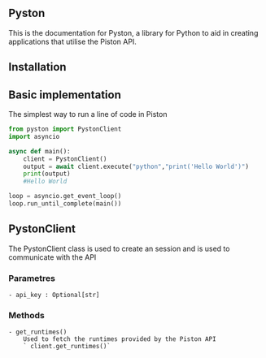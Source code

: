 ## Pyston

This is the documentation for Pyston, a library for Python to aid in creating applications that utilise the Piston API.

## Installation

##  Basic implementation
The simplest way to run a line of code in Piston
```py
from pyston import PystonClient
import asyncio

async def main():
    client = PystonClient()
    output = await client.execute("python","print('Hello World')")
    print(output)
    #Hello World

loop = asyncio.get_event_loop()
loop.run_until_complete(main())
```

## PystonClient
The PystonClient class is used to create an session and is used to communicate with the API

### Parametres
    - api_key : Optional[str]

### Methods

    - get_runtimes()
        Used to fetch the runtimes provided by the Piston API
        ` client.get_runtimes()`
    